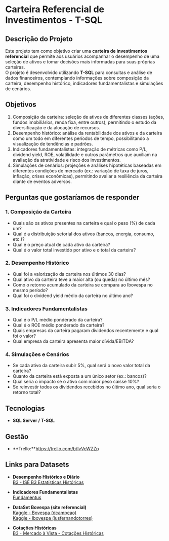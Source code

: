 # Carteira Referencial de Investimentos - T-SQL

## Descrição do Projeto
Este projeto tem como objetivo criar uma **carteira de investimentos referencial** que permite aos usuários acompanhar o desempenho de uma seleção de ativos e tomar decisões mais informadas para suas próprias carteiras.  
O projeto é desenvolvido utilizando **T-SQL** para consultas e análise de dados financeiros, contemplando informações sobre composição da carteira, desempenho histórico, indicadores fundamentalistas e simulações de cenários.

## Objetivos
1. Composição da carteira: seleção de ativos de diferentes classes (ações, fundos imobiliários, renda fixa, entre outros), permitindo o estudo da diversificação e da alocação de recursos.
2. Desempenho histórico: análise da rentabilidade dos ativos e da carteira como um todo em diferentes períodos de tempo, possibilitando a visualização de tendências e padrões.
3. Indicadores fundamentalistas: integração de métricas como P/L, dividend yield, ROE, volatilidade e outros parâmetros que auxiliam na avaliação da atratividade e risco dos investimentos.
4. Simulações de cenários: projeções e análises hipotéticas baseadas em diferentes condições de mercado (ex.: variação de taxa de juros, inflação, crises econômicas), permitindo avaliar a resiliência da carteira diante de eventos adversos.

## Perguntas que gostaríamos de responder

### 1. Composição da Carteira
- Quais são os ativos presentes na carteira e qual o peso (%) de cada um?  
- Qual é a distribuição setorial dos ativos (bancos, energia, consumo, etc.)?  
- Qual é o preço atual de cada ativo da carteira?  
- Qual é o valor total investido por ativo e o total da carteira?

### 2. Desempenho Histórico
- Qual foi a valorização da carteira nos últimos 30 dias?  
- Qual ativo da carteira teve a maior alta (ou queda) no último mês?  
- Como o retorno acumulado da carteira se compara ao Ibovespa no mesmo período?  
- Qual foi o dividend yield médio da carteira no último ano?

### 3. Indicadores Fundamentalistas
- Qual é o P/L médio ponderado da carteira?  
- Qual é o ROE médio ponderado da carteira?  
- Quais empresas da carteira pagaram dividendos recentemente e qual foi o valor?  
- Qual empresa da carteira apresenta maior dívida/EBITDA?

### 4. Simulações e Cenários
- Se cada ativo da carteira subir 5%, qual será o novo valor total da carteira?  
- Quanto da carteira está exposta a um único setor (ex.: bancos)?  
- Qual seria o impacto se o ativo com maior peso caísse 10%?  
- Se reinvestir todos os dividendos recebidos no último ano, qual seria o retorno total?

## Tecnologias
- **SQL Server / T-SQL**

## Gestão
- **Trello:**https://trello.com/b/IvVcWZZp

## Links para Datasets

- **Desempenho Histórico e Diário**  
  [B3 - ISE B3 Estatísticas Históricas](https://www.b3.com.br/pt_br/market-data-e-indices/indices/indices-de-sustentabilidade/indice-de-sustentabilidade-empresarial-ise-b3-estatisticas-historicas.htm)

- **Indicadores Fundamentalistas**  
  [Fundamentus](http://fundamentus.com.br/)

- **DataSet Bovespa (site referencial)**  
  [Kaggle - Bovespa (dcampeao)](https://www.kaggle.com/datasets/dcampeao/bovespa)  
  [Kaggle - Ibovespa (lusfernandotorres)](https://www.kaggle.com/datasets/lusfernandotorres/ibovespa)

- **Cotações Históricas**  
  [B3 - Mercado à Vista - Cotações Históricas](https://www.b3.com.br/pt_br/market-data-e-indices/servicos-de-dados/market-data/historico/mercado-a-vista/cotacoes-historicas/)
